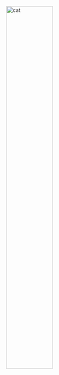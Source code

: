 <!-- ![image](https://user-images.githubusercontent.com/56712514/126490214-94d6d435-3789-4783-9fc1-6c5c28c0cf10.png) -->
<img src="https://user-images.githubusercontent.com/56712514/126490214-94d6d435-3789-4783-9fc1-6c5c28c0cf10.png" alt="cat" style="width: 50%; height: 50%"/>
